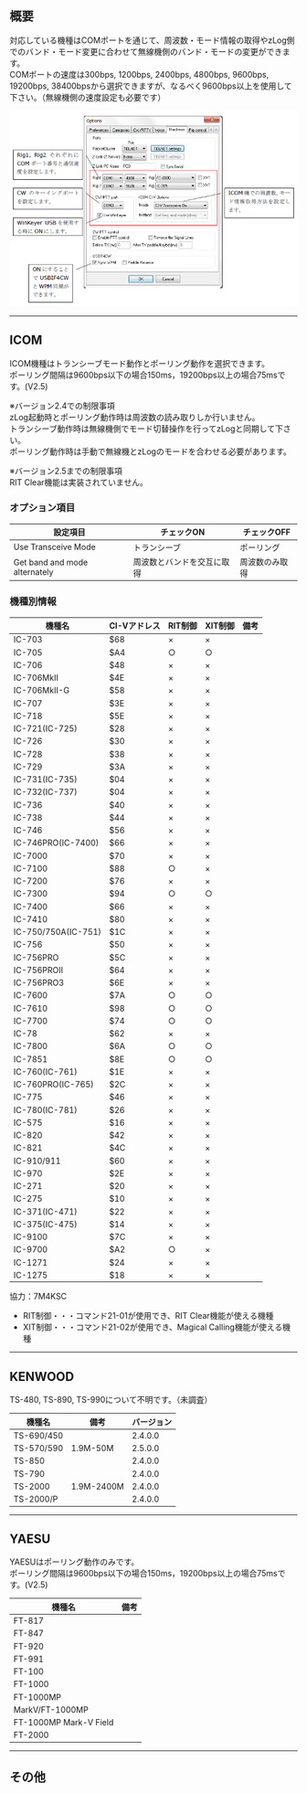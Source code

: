 ## 概要

対応している機種はCOMポートを通じて、周波数・モード情報の取得やzLog側でのバンド・モード変更に合わせて無線機側のバンド・モードの変更ができます。  
COMポートの速度は300bps, 1200bps, 2400bps, 4800bps, 9600bps, 19200bps, 38400bpsから選択できますが、なるべく9600bps以上を使用して下さい。（無線機側の速度設定も必要です）

![設定画面](https://github.com/jr8ppg/zLog/blob/images/rigcontrol.png)


***
## ICOM

ICOM機種はトランシーブモード動作とポーリング動作を選択できます。  
ポーリング間隔は9600bps以下の場合150ms，19200bps以上の場合75msです。(V2.5)  

※バージョン2.4での制限事項  
zLog起動時とポーリング動作時は周波数の読み取りしか行いません。  
トランシーブ動作時は無線機側でモード切替操作を行ってzLogと同期して下さい。  
ポーリング動作時は手動で無線機とzLogのモードを合わせる必要があります。

※バージョン2.5までの制限事項  
RIT Clear機能は実装されていません。

### オプション項目
|設定項目|チェックON|チェックOFF|
| --- | --- | --- |
|Use Transceive Mode|トランシーブ|ポーリング|
|Get band and mode alternately|周波数とバンドを交互に取得|周波数のみ取得|

### 機種別情報

|機種名|CI-Vアドレス|RIT制御|XIT制御|備考|
| ---- | ---- | ---- | ---- | ---- |
|IC-703|$68|×|×||
|IC-705|$A4|○|○||
|IC-706|$48|×|×||
|IC-706MkII|$4E|×|×||
|IC-706MkII-G|$58|×|×||
|IC-707|$3E|×|×||
|IC-718|$5E|×|×||
|IC-721(IC-725)|$28|×|×||
|IC-726|$30|×|×||
|IC-728|$38|×|×||
|IC-729|$3A|×|×||
|IC-731(IC-735)|$04|×|×||
|IC-732(IC-737)|$04|×|×||
|IC-736|$40|×|×||
|IC-738|$44|×|×||
|IC-746|$56|×|×||
|IC-746PRO(IC-7400)|$66|×|×||
|IC-7000|$70|×|×||
|IC-7100|$88|○|×||
|IC-7200|$76|×|×||
|IC-7300|$94|○|○||
|IC-7400|$66|×|×||
|IC-7410|$80|×|×||
|IC-750/750A(IC-751)|$1C|×|×||
|IC-756|$50|×|×||
|IC-756PRO|$5C|×|×||
|IC-756PROII|$64|×|×||
|IC-756PRO3|$6E|×|×||
|IC-7600|$7A|○|○||
|IC-7610|$98|○|○||
|IC-7700|$74|○|○||
|IC-78|$62|×|×||
|IC-7800|$6A|○|○||
|IC-7851|$8E|○|○||
|IC-760(IC-761)|$1E|×|×||
|IC-760PRO(IC-765)|$2C|×|×||
|IC-775|$46|×|×||
|IC-780(IC-781)|$26|×|×||
|IC-575|$16|×|×||
|IC-820|$42|×|×||
|IC-821|$4C|×|×||
|IC-910/911|$60|×|×||
|IC-970|$2E|×|×||
|IC-271|$20|×|×||
|IC-275|$10|×|×||
|IC-371(IC-471)|$22|×|×||
|IC-375(IC-475)|$14|×|×||
|IC-9100|$7C|×|×||
|IC-9700|$A2|○|×||
|IC-1271|$24|×|×||
|IC-1275|$18|×|×||
協力：7M4KSC

* RIT制御・・・コマンド21-01が使用でき、RIT Clear機能が使える機種
* XIT制御・・・コマンド21-02が使用でき、Magical Calling機能が使える機種

***
## KENWOOD

TS-480, TS-890, TS-990について不明です。（未調査）

|機種名|備考|バージョン|
| ---- | ---- | --- |
|TS-690/450||2.4.0.0|
|TS-570/590|1.9M-50M|2.5.0.0|
|TS-850||2.4.0.0|
|TS-790||2.4.0.0|
|TS-2000|1.9M-2400M|2.4.0.0|
|TS-2000/P||2.4.0.0|

***
## YAESU

YAESUはポーリング動作のみです。  
ポーリング間隔は9600bps以下の場合150ms，19200bps以上の場合75msです。(V2.5)  

|機種名|備考|
| ---- | ---- |
|FT-817||
|FT-847||
|FT-920||
|FT-991||
|FT-100||
|FT-1000||
|FT-1000MP||
|MarkV/FT-1000MP||
|FT-1000MP Mark-V Field||
|FT-2000||

***
## その他